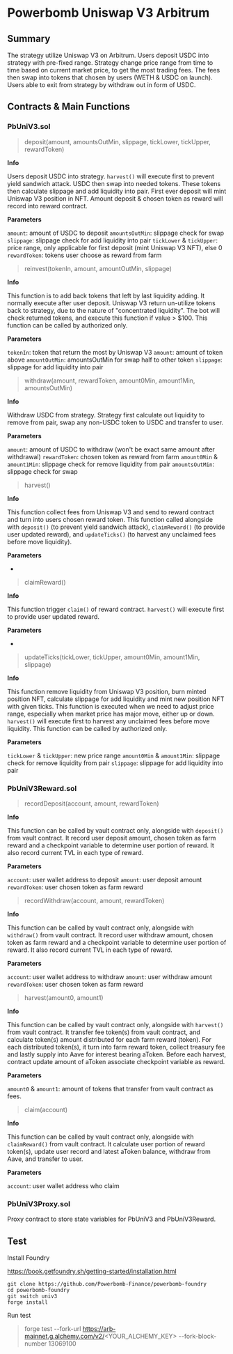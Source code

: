 # Powerbomb Uniswap V3 Arbitrum

## Summary

The strategy utilize Uniswap V3 on Arbitrum. Users deposit USDC into strategy with pre-fixed range. Strategy change price range from time to time based on current market price, to get the most trading fees. The fees then swap into tokens that chosen by users (WETH & USDC on launch). Users able to exit from strategy by withdraw out in form of USDC.

## Contracts & Main Functions

### PbUniV3.sol

> deposit(amount, amountsOutMin, slippage, tickLower, tickUpper, rewardToken)

**Info**

Users deposit USDC into strategy. `harvest()` will execute first to prevent yield sandwich attack. USDC then swap into needed tokens. These tokens then calculate slippage and add liquidity into pair. First ever deposit will mint Uniswap V3 position in NFT. Amount deposit & chosen token as reward will record into reward contract.

**Parameters**

`amount`: amount of USDC to deposit
`amountsOutMin`: slippage check for swap
`slippage`: slippage check for add liquidity into pair
`tickLower` & `tickUpper`: price range, only applicable for first deposit (mint Uniswap V3 NFT), else 0
`rewardToken`: tokens user choose as reward from farm

> reinvest(tokenIn, amount, amountOutMin, slippage)

**Info**

This function is to add back tokens that left by last liquidity adding. It normally execute after user deposit. Uniswap V3 return un-utilize tokens back to strategy, due to the nature of "concentrated liquidity". The bot will check returned tokens, and execute this function if value > $100. This function can be called by authorized only.

**Parameters**

`tokenIn`: token that return the most by Uniswap V3
`amount`: amount of token above
`amountOutMin`: amountsOutMin for swap half to other token
`slippage`: slippage for add liquidity into pair

> withdraw(amount, rewardToken, amount0Min, amount1Min, amountsOutMin)

**Info**

Withdraw USDC from strategy. Strategy first calculate out liquidity to remove from pair, swap any non-USDC token to USDC and transfer to user.

**Parameters**

`amount`: amount of USDC to withdraw (won't be exact same amount after withdrawal)
`rewardToken`: chosen token as reward from farm
`amount0Min` & `amount1Min`: slippage check for remove liquidity from pair
`amountsOutMin`: slippage check for swap

> harvest()

**Info**

This function collect fees from Uniswap V3 and send to reward contract and turn into users chosen reward token. This function called alongside with `deposit()` (to prevent yield sandwich attack), `claimReward()` (to provide user updated reward), and `updateTicks()` (to harvest any unclaimed fees before move liquidity).

**Parameters**

-

> claimReward()

**Info**

This function trigger `claim()` of reward contract. `harvest()` will execute first to provide user updated reward.

**Parameters**

-

> updateTicks(tickLower, tickUpper, amount0Min, amount1Min, slippage)

**Info**

This function remove liquidity from Uniswap V3 position, burn minted position NFT, calculate slippage for add liquidity and mint new position NFT with given ticks. This function is executed when we need to adjust price range, especially when market price has major move, either up or down. `harvest()` will execute first to harvest any unclaimed fees before move liquidity. This function can be called by authorized only.

**Parameters**

`tickLower` & `tickUpper`: new price range
`amount0Min` & `amount1Min`: slippage check for remove liquidity from pair
`slippage`: slippage for add liquidity into pair

### PbUniV3Reward.sol

> recordDeposit(account, amount, rewardToken)

**Info**

This function can be called by vault contract only, alongside with `deposit()` from vault contract. It record user deposit amount, chosen token as farm reward and a checkpoint variable to determine user portion of reward. It also record current TVL in each type of reward.

**Parameters**

`account`: user wallet address to deposit
`amount`: user deposit amount
`rewardToken`: user chosen token as farm reward

> recordWithdraw(account, amount, rewardToken)

**Info**

This function can be called by vault contract only, alongside with `withdraw()` from vault contract. It record user withdraw amount, chosen token as farm reward and a checkpoint variable to determine user portion of reward. It also record current TVL in each type of reward.

**Parameters**

`account`: user wallet address to withdraw
`amount`: user withdraw amount
`rewardToken`: user chosen token as farm reward

> harvest(amount0, amount1)

**Info**

This function can be called by vault contract only, alongside with `harvest()` from vault contract. It transfer fee token(s) from vault contract, and calculate token(s) amount distributed for each farm reward (token). For each distributed token(s), it turn into farm reward token, collect treasury fee and lastly supply into Aave for interest bearing aToken. Before each harvest, contract update amount of aToken associate checkpoint variable as reward.

**Parameters**

`amount0` & `amount1`: amount of tokens that transfer from vault contract as fees.

> claim(account)

**Info**

This function can be called by vault contract only, alongside with `claimReward()` from vault contract. It calculate user portion of reward token(s), update user record and latest aToken balance, withdraw from Aave, and transfer to user.

**Parameters**

`account`: user wallet address who claim

### PbUniV3Proxy.sol

Proxy contract to store state variables for PbUniV3 and PbUniV3Reward.

## Test

Install Foundry

https://book.getfoundry.sh/getting-started/installation.html

```
git clone https://github.com/Powerbomb-Finance/powerbomb-foundry
cd powerbomb-foundry
git switch univ3
forge install
```

Run test

> forge test --fork-url https://arb-mainnet.g.alchemy.com/v2/<YOUR_ALCHEMY_KEY> --fork-block-number 13069100
